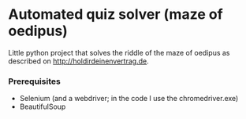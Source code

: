 # Automated quiz solver (maze of oedipus)

Little python project that solves the riddle of the maze of oedipus as described on http://holdirdeinenvertrag.de.

### Prerequisites

* Selenium (and a webdriver; in the code I use the chromedriver.exe)
* BeautifulSoup

